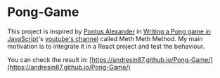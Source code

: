 # Pong-Game

This project is inspired by [Pontus Alexander](https://twitter.com/pomle) in [Writing a Pong game in JavaScript](https://www.youtube.com/watch?v=ju09womACpQ)'s [youtube's channel](https://www.youtube.com/channel/UC8A0M0eDttdB11MHxX58vXQ/videos) called Meth Meth Method. My main motivation is to integrate it in a React project and test the behaviour. 

You can check the result in:
[https://andresin87.github.io/Pong-Game/](https://andresin87.github.io/Pong-Game/)
